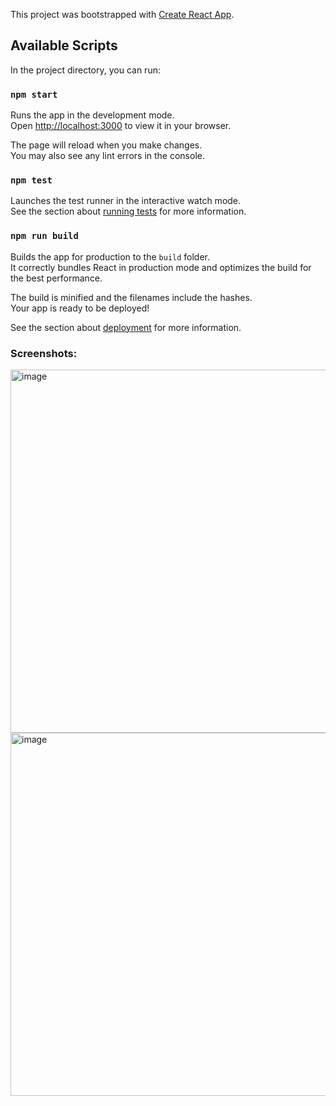 This project was bootstrapped with [Create React App](https://github.com/facebook/create-react-app).

## Available Scripts

In the project directory, you can run:

### `npm start`

Runs the app in the development mode.\
Open [http://localhost:3000](http://localhost:3000) to view it in your browser.

The page will reload when you make changes.\
You may also see any lint errors in the console.

### `npm test`

Launches the test runner in the interactive watch mode.\
See the section about [running tests](https://facebook.github.io/create-react-app/docs/running-tests) for more information.

### `npm run build`

Builds the app for production to the `build` folder.\
It correctly bundles React in production mode and optimizes the build for the best performance.

The build is minified and the filenames include the hashes.\
Your app is ready to be deployed!

See the section about [deployment](https://facebook.github.io/create-react-app/docs/deployment) for more information.

### Screenshots:

<img width="581" alt="image" src="https://user-images.githubusercontent.com/109261139/217141752-1474137f-2ab6-4031-b6aa-eef4d4fcb442.png">

<img width="581" alt="image" src="https://user-images.githubusercontent.com/109261139/217142014-4fff3710-6aaa-472e-9db2-aa176dcb864f.png">

